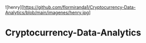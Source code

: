 ![henry][https://github.com/flormiranda1/Cryptocurrency-Data-Analytics/blob/main/imagenes/henry.jpg]

# Cryptocurrency-Data-Analytics
